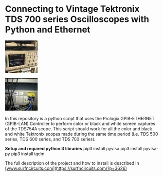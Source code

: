 # Connecting to Vintage Tektronix TDS 700 series Oscilloscopes with Python and Ethernet
![Tektronix TDS754A Oscilloscope Front Panel](https://github.com/drkmsmithjr/TdsScopeCapture/blob/master/Scope-Image.jpg)

![Prologix GPIB-Ethernet Controller Attached to TDS754A Oscilloscope ](https://github.com/drkmsmithjr/TdsScopeCapture/blob/master/GPIB-Connection.jpg)

In this repository is a python script that uses the Prologix GPIB-ETHERNET (GPIB-LAN) Controller to perform  color or black and white screen captures of the TDS754A scope.   This script should work for all the color and black and white Tektronix scopes made during the same time period (i.e. TDS 500 series, TDS 600 series, and TDS 700 series).

__Setup and required python 3 libraries__
pip3 install pyvisa
pip3 install pyvisa-py
pip3 install tqdm

The full description of the project and how to install is described in [www.surfncircuits.com](https://surfncircuits.com/?p=3626)
